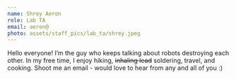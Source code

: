 ```yaml
---
name: Shrey Aeron
role: Lab TA
email: aeron@
photo: assets/staff_pics/lab_ta/shrey.jpeg
---
```



Hello everyone! I’m the guy who keeps talking about robots destroying each other. In my free time, I enjoy hiking, ~~inhaling lead~~ soldering, travel, and cooking. Shoot me an email - would love to hear from any and all of you :)
